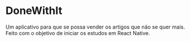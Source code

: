 # DoneWithIt

Um aplicativo para que se possa vender os artigos que não se quer mais.
Feito com o objetivo de iniciar os estudos em React Native.
